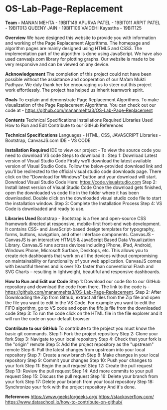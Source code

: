# OS-Lab-Page-Replacement

**Team -** 
MANAN MEHTA - 19BIT149
APURVA PATEL - 19BIT011
ARPIT PATEL - 19BIT013
QUEENY JAIN - 19BIT106
VAIDEHI Kayastha - 19BIT125

**Overview**
We have designed this website to provide you with information and working of the Page Replacement Algorithms. The homepage and algorithm pages are mainly designed using HTML5 and CSS3. The implementation part of the algorithm is done using JavaScript. We have also used canvasjs.com library for plotting graphs. Our website is made to be very responsive and can be viewed on any device. 

**Acknowledgement**
The completion of this project could not have been possible without the assistance and cooperation of our Ma’am Mukti Padhyav. We duly thank her for encouraging us to steer out this project work effortlessly. The project has helped us inherit teamwork spirit.

**Goals**
To explain and demonstrate Page Replacement Algorithms.
To make visualization of the Page Replacement Algorithms.
You can check out our code at - https://github.com/mananmehta3/OS-Lab-Page-Replacement

**Contents**
Technical Specifications 
Installations Required
Libraries Used 
How to Run and Edit
Contribute to our GitHub 
References

**Technical Specifications**
Languages - 
HTML, CSS, JAVASCRIPT
Libraries - 
Bootstrap, CanvasJS.com
IDE - 
VS CODE

**Installation Required**
IDE to view our project - 
To view the source code you need to download VS code
Steps to download it :
Step 1: Download Latest version of Visual Studio Code
Firstly we’ll download the latest available version of Visual Studio Code. Follow the below-provided download link and you’ll be redirected to the official visual studio code downloads page. There click on the “Download for Windows” button and your download will start. Download Visual Studio Code Here: https://code.visualstudio.com
Step 2: Install latest version of Visual Studio Code
Once the download gets finished, open the downloaded vs code file in the folder where it has been downloaded. Double click on the downloaded visual studio code file to start the installation window.
Step 3: Complete the Installation Process
Step 4: VS Code is downloaded and ready to use.

**Libraries Used**
Bootstrap - 
Bootstrap is a free and open-source CSS framework directed at responsive, mobile-first front-end web development. It contains CSS- and JavaScript-based design templates for typography, forms, buttons, navigation, and other interface components.
CanvasJS - 
CanvasJS is an interactive HTML5 & JavaScript Based Data Visualization Library. CanvasJS runs across devices including iPhone, iPad, Android, Windows Phone, Microsoft Surface, Desktops, etc. This allows you to create rich dashboards that work on all the devices without compromising on maintainability or functionality of your web application. CanvasJS comes with beautiful themes and is over 10x faster than conventional Flash and SVG Charts – resulting in lightweight, beautiful and responsive dashboards.

**How to Run and Edit our Code**
Step 1: Download our code 
Go to our GitHub repository and download the code from there. The link to the code is - https://github.com/mananmehta3/OS-Lab-Page-Replacement.
Step 2: After Downloading the Zip from Github, extract all files from the Zip file and open the file you want to edit in the VS Code.
For example you want to edit the FIFO algorithm, go to VS code and open the fifo.js file from the downloaded code
Step 3: To run the code click on the HTML file in the file explorer and it will run the code on your default browser

**Contribute to our GitHub**
To contribute to the project you must know the basic git commands.
Step 1: Fork the project repository
Step 2: Clone your fork
Step 3: Navigate to your local repository
Step 4: Check that your fork is the "origin" remote
Step 5: Add the project repository as the "upstream" remote
Step 6: Pull the latest changes from upstream into your local repository
Step 7: Create a new branch
Step 8: Make changes in your local repository
Step 9: Commit your changes
Step 10: Push your changes to your fork
Step 11: Begin the pull request
Step 12: Create the pull request
Step 13: Review the pull request
Step 14: Add more commits to your pull request
Step 15: Discuss the pull request
Step 16: Delete your branch from your fork
Step 17: Delete your branch from your local repository
Step 18: Synchronize your fork with the project repository
And it's done.

**References**
https://www.geeksforgeeks.org/
https://stackoverflow.com/
https://www.dataschool.io/how-to-contribute-on-github/
